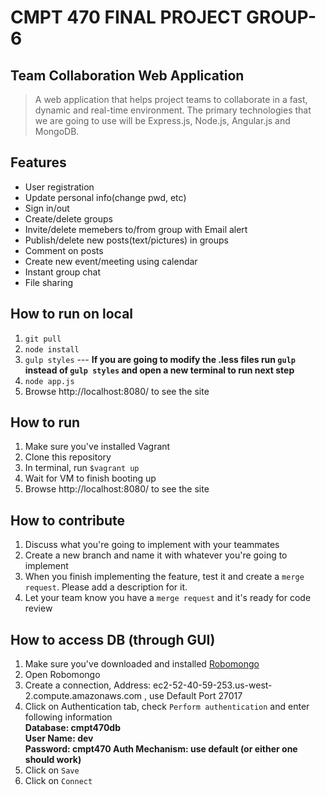 # CMPT 470 FINAL PROJECT GROUP-6

## Team Collaboration Web Application

> A web application that helps project teams to collaborate in a fast, dynamic and real-time environment. The primary technologies that we are going to use will be Express.js, Node.js, Angular.js and MongoDB.

## Features 

- User registration
- Update personal info(change pwd, etc)
- Sign in/out
- Create/delete groups
- Invite/delete memebers to/from group with Email alert
- Publish/delete new posts(text/pictures) in groups
- Comment on posts
- Create new event/meeting using calendar
- Instant group chat
- File sharing

## How to run on local
1. `git pull`
2. `node install`
3. `gulp styles`  --- **If you are going to modify the .less files 
run `gulp` instead of `gulp styles`
and open a new terminal to run next step**
4. `node app.js`
5.  Browse http://localhost:8080/ to see the site 


## How to run 

1. Make sure you've installed Vagrant
2. Clone this repository
3. In terminal, run `$vagrant up`
4. Wait for VM to finish booting up
5. Browse http://localhost:8080/ to see the site 

## How to contribute  

1. Discuss what you're going to implement with your teammates
2. Create a new branch and name it with whatever you're going to implement
3. When you finish implementing the feature, test it and create a `merge request`. Please add a description for it.
4. Let your team know you have a `merge request` and it's ready for code review

## How to access DB (through GUI)

1. Make sure you've downloaded and installed [Robomongo](https://robomongo.org/)
2. Open Robomongo
3. Create a connection, Address: ec2-52-40-59-253.us-west-2.compute.amazonaws.com , use Default Port 27017
4. Click on Authentication tab, check `Perform authentication` and enter following information  
	**Database: cmpt470db  
    User Name: dev  
	Password: cmpt470
  Auth Mechanism: use default (or either one should work)** 
5. Click on `Save`
6. Click on `Connect`
